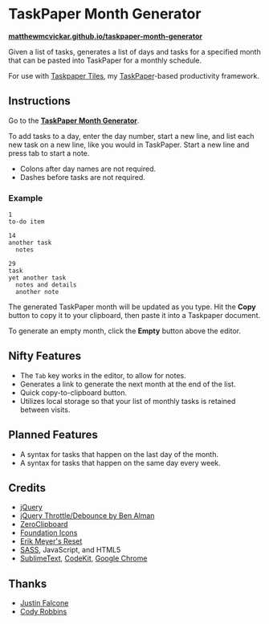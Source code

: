 # TaskPaper Month Generator

**[matthewmcvickar.github.io/taskpaper-month-generator](http://matthewmcvickar.github.io/taskpaper-month-generator)**

Given a list of tasks, generates a list of days and tasks for a specified month that can be pasted into TaskPaper for a monthly schedule.

For use with [Taskpaper Tiles](https://github.com/matthewmcvickar/taskpapertiles), my [TaskPaper](http://www.hogbaysoftware.com/products/taskpaper)-based productivity framework.


## Instructions

Go to the **[TaskPaper Month Generator](http://matthewmcvickar.github.io/taskpaper-month-generator)**.

To add tasks to a day, enter the day number, start a new line, and list each new task on a new line, like you would in TaskPaper. Start a new line and press tab to start a note.

- Colons after day names are not required.
- Dashes before tasks are not required.

### Example

```
1
to-do item

14
another task
  notes

29
task
yet another task
  notes and details
  another note
```

The generated TaskPaper month will be updated as you type. Hit the **Copy** button to copy it to your clipboard, then paste it into a Taskpaper document.

To generate an empty month, click the **Empty** button above the editor.


## Nifty Features

- The `Tab` key works in the editor, to allow for notes.
- Generates a link to generate the next month at the end of the list.
- Quick copy-to-clipboard button.
- Utilizes local storage so that your list of monthly tasks is retained between visits.


## Planned Features

- A syntax for tasks that happen on the last day of the month.
- A syntax for tasks that happen on the same day every week.


## Credits

- [jQuery](http://jquery.com/)
- [jQuery Throttle/Debounce by Ben Alman](http://benalman.com/projects/jquery-throttle-debounce-plugin/)
- [ZeroClipboard](http://zeroclipboard.org/)
- [Foundation Icons](http://zurb.com/playground/foundation-icon-fonts-3)
- [Erik Meyer's Reset](http://meyerweb.com/eric/tools/css/reset/)
- [SASS](http://sass-lang.com/), JavaScript, and HTML5
- [SublimeText](http://www.sublimetext.com/), [CodeKit](https://incident57.com/codekit/), [Google Chrome](https://www.google.com/chrome)


## Thanks

- [Justin Falcone](http://justinfalcone.com)
- [Cody Robbins](http://twitter.com/codyrobbins)
